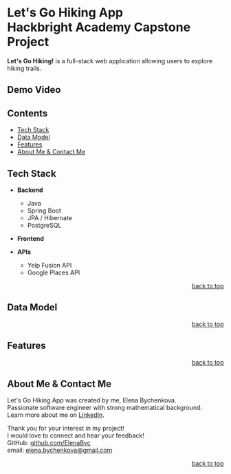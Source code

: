 # <a name="top"></a> Let's Go Hiking App <br> Hackbright Academy Capstone Project

**Let's Go Hiking!** is a full-stack web application allowing users to explore hiking trails. 

## Demo Video


## Contents
* [Tech Stack](#technologies)
* [Data Model](#model)
* [Features](#features)
* [About Me & Contact Me](#contactme)

## <a name="technologies"></a>Tech Stack
- **Backend**
  - Java
  - Spring Boot
  - JPA / Hibernate
  - PostgreSQL
- **Frontend**

- **APIs**
  - Yelp Fusion API
  - Google Places API

<p align="right"><a href="#top">back to top</a></p>


## <a name="model"></a>Data Model
<p align="center">

</p>
<p align="right"><a href="#top">back to top</a></p>

## <a name="features"></a>Features

<p align="right"><a href="#top">back to top</a></p>


## <a name="contactme"></a>About Me & Contact Me

Let's Go Hiking App was created by me, Elena Bychenkova.  
Passionate software engineer with strong mathematical background.  
Learn more about me on [LinkedIn](https://www.linkedin.com/in/elena-bychenkova/).

Thank you for your interest in my project!  
I would love to connect and hear your feedback!  
GitHub: [github.com/ElenaByc](https://github.com/ElenaByc)  
email: [elena.bychenkova@gmail.com](mailto:elena.bychenkova@gmail.com)


 <p align="right"><a href="#top">back to top</a></p>
